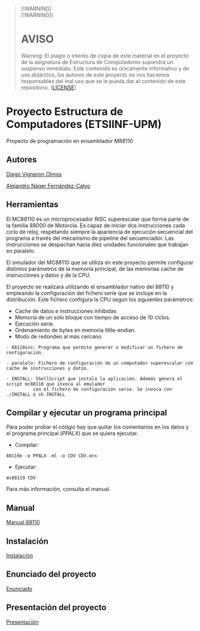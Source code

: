 >[!WARNING]\
>[!WARNING]\
># AVISO
>Warning: El plagio o intento de copia de este material en el proyecto de la asignatura de Estructura de Computadores supondrá un suspenso inmediato. Este contenido es únicamente informativo y de uso didáctico, los autores de este proyecto no nos hacemos responsables del mal uso que se le pueda dar al contenido de este repositorio. ([LICENSE](/LICENSE))

# Proyecto Estructura de Computadores (ETSIINF-UPM)
Proyecto de programación en ensamblador M88110

## Autores
[Diego Vigneron Olmos](https://github.com/diegovoos)

[Alejandro Náger Fernández-Calvo](https://github.com/aleexnager)

## Herramientas
El MC88110 es un microprocesador RISC superescalar que forma parte de la familia 88000 de Motorola. Es capaz de iniciar dos instrucciones cada ciclo de reloj, respetando siempre la apariencia de ejecución secuencial del programa a través del mecanismo de pipeline del secuenciador. Las instrucciones se despachan hacia diez unidades funcionales que trabajan en paralelo.

El simulador del MC88110 que se utiliza en este proyecto permite configurar distintos parámetros de la memoria principal, de las memorias cache de instrucciones y datos y de la CPU.

El proyecto se realizará utilizando el ensamblador nativo del 88110 y empleando la configuración del fichero serie que se incluye en la distribución. Este fichero configura la CPU según los siguientes parámetros:

- Cache de datos e instrucciones inhibidas
- Memoria de un solo bloque con tiempo de acceso de 10 ciclos.
- Ejecución serie.
- Ordenamiento de bytes en memoria little-endian.
- Modo de redondeo al más cercano.

```
- 88110ins: Programa que permite generar o modificar un fichero de configuración. 
 
- paralelo: Fichero de configuración de un computador superescalar con cache de instrucciones y datos. 
 
- INSTALL: ShellScript que instala la aplicación. Además genera el script mc88110 que invoca al emulador 
          con el fichero de configuración serie. Se invoca con ./INSTALL ó sh INSTALL
```
## Compilar y ejecutar un programa principal
Para poder probar el códgio hay que quitar los comentarios en los datos y el programa principal (_PPALX_) que se quiera ejecutar.

- Compilar:
```
88110e -e PPALX -ml -o CDV CDV.ens
```
- Ejecutar:
```
mc88119 CDV
```
Para más información, consulta el manual.

## Manual
[Manual 88110](/doc/Manual88110.pdf)

## Instalación
[Instalación](/doc/instala.pdf)

## Enunciado del proyecto
[Enunciado](/doc/enunciado.pdf)

## Presentación del proyecto
[Presentación](/doc/presentacion.pdf)
